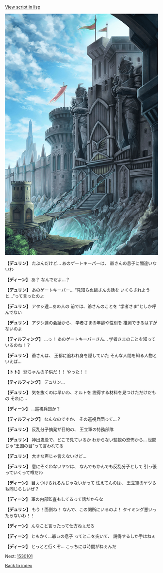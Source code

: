 [View script in lisp](../scripts/1521003.txt)

![005_Checkpoint.png](../images/backgrounds/005_Checkpoint.png)

**【デュリン】**
たぶんだけど…
あのゲートキーパーは、
爺さんの息子に間違いないわ

**【ディーン】**
あ？
なんでだよ…？

**【デュリン】**
あのゲートキーパー…
“見知らぬ爺さんの話を
いくらされようと…”って言ったのよ

**【デュリン】**
アタシ達…あの人の
前では、爺さんのことを
“学者さま”としか呼んでない

**【デュリン】**
アタシ達の会話から、
学者さまの年齢や性別を
推測できるはずがないのよ

**【ティルフィング】**
…っ！
あのゲートキーパーさん…
学者さまのことを知っているのね！？

**【デュリン】**
爺さんは、
王都に追われ身を隠していた
そんな人間を知る人物といえば…

**【トト】**
爺ちゃんの子供だ！！
やった！！

**【ティルフィング】**
デュリン…

**【デュリン】**
気を抜くのは早いわ、オルトを
説得する材料を見つけただけだもの
それに…

**【ディーン】**
…巡視兵団か？

**【ティルフィング】**
なんなのですか、
その巡視兵団って…？

**【デュリン】**
反乱分子摘発が目的の、
王立軍の特務部隊

**【デュリン】**
神出鬼没で、どこで見ているか
わからない監視の恐怖から…
世間じゃ“王国の目”って言われてる

**【デュリン】**
大きな声じゃ言えないけど…

**【デュリン】**
意にそぐわないヤツは、
なんでもかんでも反乱分子として
引っ張っていくって噂だわ

**【ディーン】**
目ぇつけられるんじゃないかって
怯えてんのは、
王立軍のヤツらも同じらしいぜ？

**【ディーン】**
軍の内部監査もしてるって話だからな

**【デュリン】**
もう！面倒ね！
なんで、この関所にいるのよ！
タイミング悪いったらないわ！！

**【ディーン】**
んなこと言ったって仕方ねぇだろ

**【ディーン】**
ともかく…爺ぃの息子
ってとこを突いて、
説得するしか手はねぇ

**【ディーン】**
とっとと行くぞ…
こっちには時間がねぇんだ

Next: [1530101](1530101.md)

[Back to index](index.md)
